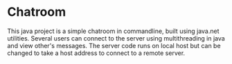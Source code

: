 # Chatroom
This java project is a simple chatroom in commandline, built using java.net utilities. Several users can connect to the server using multithreading in java and view other's messages. The server code runs on local host but can be changed to take a host address to connect to a remote server.
